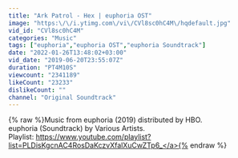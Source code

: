 ```yaml
---
title: "Ark Patrol - Hex | euphoria OST"
image: "https:\/\/i.ytimg.com\/vi\/CVl8sc0hC4M\/hqdefault.jpg"
vid_id: "CVl8sc0hC4M"
categories: "Music"
tags: ["euphoria","euphoria OST","euphoria Soundtrack"]
date: "2022-01-26T13:48:02+03:00"
vid_date: "2019-06-20T23:55:07Z"
duration: "PT4M10S"
viewcount: "2341189"
likeCount: "23233"
dislikeCount: ""
channel: "Original Soundtrack"
---
```

{% raw %}Music from euphoria (2019) distributed by HBO.<br />euphoria (Soundtrack) by Various Artists.<br />Playlist: <a rel="nofollow" target="blank" href="https://www.youtube.com/playlist?list=PLDisKgcnAC4RosDaKczvXfalXuCwZTp6_">https://www.youtube.com/playlist?list=PLDisKgcnAC4RosDaKczvXfalXuCwZTp6_</a>{% endraw %}
